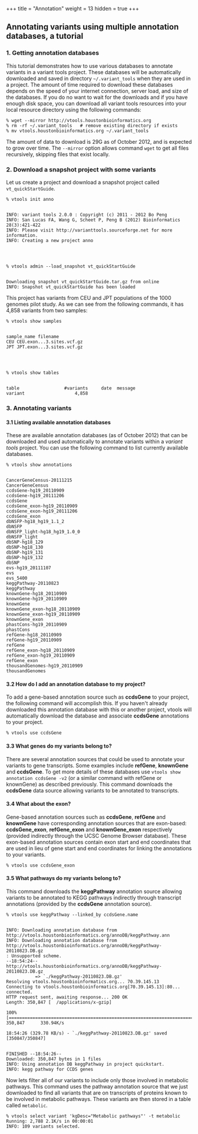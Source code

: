+++
title = "Annotation"
weight = 13
hidden = true
+++



## Annotating variants using multiple annotation databases, a tutorial 


### 1. Getting annotation databases

This tutorial demonstrates how to use various databases to annotate variants in a variant tools project. These databases will be automatically downloaded and saved in directory `~/.variant_tools` when they are used in a project. The amount of time required to download these databases depends on the speed of your internet connection, server load, and size of the databases. If you do no want to wait for the downloads and if you have enough disk space, you can download all variant tools resources into your local resource directory using the following commands: 



    % wget --mirror http://vtools.houstonbioinformatics.org
    % rm -rf ~/.variant_tools   # remove existing directory if exists
    % mv vtools.houstonbioinformatics.org ~/.variant_tools
    

The amount of data to download is 29G as of October 2012, and is expected to grow over time. The `--mirror` option allows command `wget` to get all files recursively, skipping files that exist locally. 



### 2. Download a snapshot project with some variants

Let us create a project and download a snapshot project called `vt_quickStartGuide`. 



    % vtools init anno
    

    INFO: variant tools 2.0.0 : Copyright (c) 2011 - 2012 Bo Peng
    INFO: San Lucas FA, Wang G, Scheet P, Peng B (2012) Bioinformatics 28(3):421-422
    INFO: Please visit http://varianttools.sourceforge.net for more information.
    INFO: Creating a new project anno
    



    % vtools admin --load_snapshot vt_quickStartGuide
    

    Downloading snapshot vt_quickStartGuide.tar.gz from online
    INFO: Snapshot vt_quickStartGuide has been loaded
    

This project has variants from CEU and JPT populations of the 1000 genomes pilot study. As we can see from the following commands, it has 4,858 variants from two samples: 



    % vtools show samples
    

    sample_name	filename
    CEU	CEU.exon...3.sites.vcf.gz
    JPT	JPT.exon...3.sites.vcf.gz
    



    % vtools show tables
    

    table                 #variants     date  message
    variant                   4,858   
    



### 3. Annotating variants

#### 3.1 Listing available annotation databases

These are available annotation databases (as of October 2012) that can be downloaded and used automatically to annotate variants within a *variant tools* project. You can use the following command to list currently available databases. 



    % vtools show annotations
    

    CancerGeneCensus-20111215
    CancerGeneCensus
    ccdsGene-hg19_20110909
    ccdsGene-hg19_20111206
    ccdsGene
    ccdsGene_exon-hg19_20110909
    ccdsGene_exon-hg19_20111206
    ccdsGene_exon
    dbNSFP-hg18_hg19_1.1_2
    dbNSFP
    dbNSFP_light-hg18_hg19_1.0_0
    dbNSFP_light
    dbSNP-hg18_129
    dbSNP-hg18_130
    dbSNP-hg19_131
    dbSNP-hg19_132
    dbSNP
    evs-hg19_20111107
    evs
    evs_5400
    keggPathway-20110823
    keggPathway
    knownGene-hg18_20110909
    knownGene-hg19_20110909
    knownGene
    knownGene_exon-hg18_20110909
    knownGene_exon-hg19_20110909
    knownGene_exon
    phastCons-hg19_20110909
    phastCons
    refGene-hg18_20110909
    refGene-hg19_20110909
    refGene
    refGene_exon-hg18_20110909
    refGene_exon-hg19_20110909
    refGene_exon
    thousandGenomes-hg19_20110909
    thousandGenomes
    



#### 3.2 How do I add an annotation database to my project?

To add a gene-based annotation source such as **ccdsGene** to your project, the following command will accomplish this. If you haven't already downloaded this annotation database with this or another project, vtools will automatically download the database and associate **ccdsGene** annotations to your project. 



    % vtools use ccdsGene
    



#### 3.3 What genes do my variants belong to?

There are several annotation sources that could be used to annotate your variants to gene transcripts. Some examples include **refGene**, **knownGene** and **ccdsGene**. To get more details of these databases use `vtools show annotation ccdsGene -v2` (or a similar command with refGene or knownGene) as described previously. This command downloads the **ccdsGene** data source allowing variants to be annotated to transcripts. 



#### 3.4 What about the exon?

Gene-based annotation sources such as **ccdsGene**, **refGene** and **knownGene** have corresponding annotation sources that are exon-based: **ccdsGene_exon**, **refGene_exon** and **knownGene_exon** respectively (provided indirectly through the UCSC Genome Browser database). These exon-based annotation sources contain exon start and end coordinates that are used in lieu of gene start and end coordinates for linking the annotations to your variants. 



    % vtools use ccdsGene_exon
    



#### 3.5 What pathways do my variants belong to? 

This command downloads the **keggPathway** annotation source allowing variants to be annotated to KEGG pathways indirectly through transcript annotations (provided by the **ccdsGene** annotation source). 



    % vtools use keggPathway --linked_by ccdsGene.name
    

    INFO: Downloading annotation database from http://vtools.houstonbioinformatics.org/annoDB/keggPathway.ann
    INFO: Downloading annotation database from http://vtools.houstonbioinformatics.org/annoDB/keggPathway-20110823.DB.gz
    : Unsupported scheme.
    --18:54:24--  http://vtools.houstonbioinformatics.org/annoDB/keggPathway-20110823.DB.gz
               => `./keggPathway-20110823.DB.gz'
    Resolving vtools.houstonbioinformatics.org... 70.39.145.13
    Connecting to vtools.houstonbioinformatics.org[70.39.145.13]:80... connected.
    HTTP request sent, awaiting response... 200 OK
    Length: 350,847 [  /applications/x-gzip]
    
    100%[=============================================================================>] 350,847      330.94K/s             
    
    18:54:26 (329.78 KB/s) - `./keggPathway-20110823.DB.gz' saved [350847/350847]
    
    
    FINISHED --18:54:26--
    Downloaded: 350,847 bytes in 1 files
    INFO: Using annotation DB keggPathway in project quickstart.
    INFO: kegg pathway for CCDS genes
    

Now lets filter all of our variants to include only those involved in metabolic pathways. This command uses the pathway annotation source that we just downloaded to find all variants that are on transcripts of proteins known to be involved in metabolic pathways. These variants are then stored in a table called `metabolic`. 



    % vtools select variant 'kgDesc="Metabolic pathways"' -t metabolic                                                                                        
    Running: 2,788 2.1K/s in 00:00:01
    INFO: 109 variants selected.
